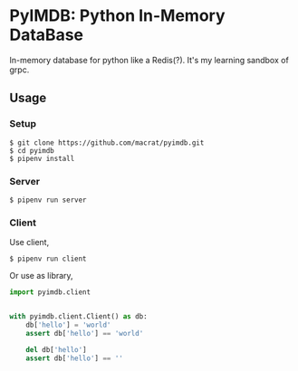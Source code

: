 # PyIMDB: Python In-Memory DataBase

In-memory database for python like a Redis(?).
It's my learning sandbox of grpc.


## Usage
### Setup

``` shell
$ git clone https://github.com/macrat/pyimdb.git
$ cd pyimdb
$ pipenv install
```

### Server

``` shell
$ pipenv run server
```

### Client

Use client,

``` shell
$ pipenv run client
```

Or use as library,

``` python
import pyimdb.client


with pyimdb.client.Client() as db:
    db['hello'] = 'world'
    assert db['hello'] == 'world'

    del db['hello']
    assert db['hello'] == ''
```

